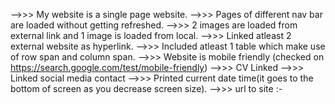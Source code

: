 -->>> My website is a single page website.
-->>> Pages of different nav bar are loaded without getting refreshed.
-->>> 2 images are loaded from external link and 1 image is loaded from local.
-->>> Linked atleast 2 external website as hyperlink.
-->>> Included atleast 1 table which make use of row span and column span.
-->>> Website is mobile friendly (checked on https://search.google.com/test/mobile-friendly)
-->>> CV Linked
-->>> Linked social media contact
-->>> Printed current date time(it goes to the bottom of screen as you decrease screen size).
-->>> url to site :- 